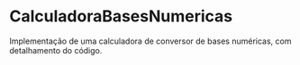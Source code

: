 # CalculadoraBasesNumericas
Implementação de uma calculadora de conversor de bases numéricas, com detalhamento do código.
